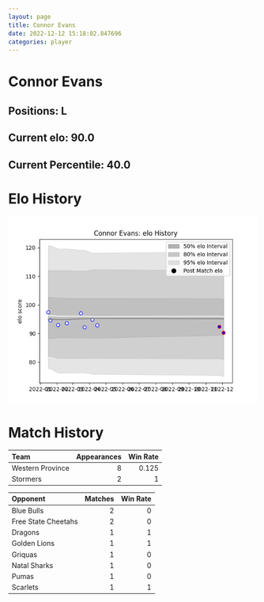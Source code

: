 ```yaml
---  
layout: page  
title: Connor Evans  
date: 2022-12-12 15:18:02.847696  
categories: player  
---
```

# Connor Evans

## Positions: L

## Current elo: 90.0

## Current Percentile: 40.0

# Elo History


![elo history](history_ConnorEvans.png)
# Match History


| Team             |   Appearances |   Win Rate |
|:-----------------|--------------:|-----------:|
| Western Province |             8 |      0.125 |
| Stormers         |             2 |      1     |

| Opponent            |   Matches |   Win Rate |
|:--------------------|----------:|-----------:|
| Blue Bulls          |         2 |          0 |
| Free State Cheetahs |         2 |          0 |
| Dragons             |         1 |          1 |
| Golden Lions        |         1 |          1 |
| Griquas             |         1 |          0 |
| Natal Sharks        |         1 |          0 |
| Pumas               |         1 |          0 |
| Scarlets            |         1 |          1 |